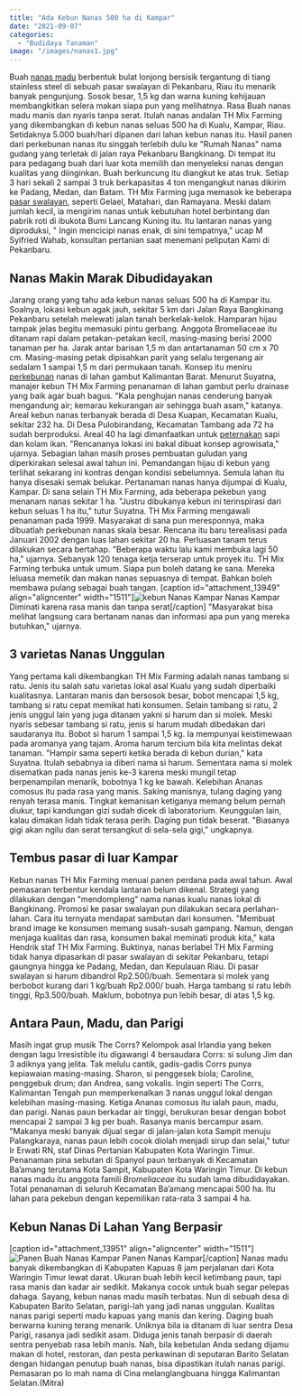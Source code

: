 ```yaml
---
title: "Ada Kebun Nanas 500 ha di Kampar"
date: "2021-09-07"
categories: 
  - "Budidaya Tanaman"
image: "/images/nanas1.jpg"
---
```


Buah [nanas madu](http://localhost/mitra/topik/nanas-madu) berbentuk bulat lonjong bersisik tergantung di tiang stainless steel di sebuah pasar swalayan di Pekanbaru, Riau itu menarik banyak pengunjung. Sosok besar, 1,5 kg dan warna kuning kehijauan membangkitkan selera makan siapa pun yang melihatnya. Rasa Buah nanas madu manis dan nyaris tanpa serat. Itulah nanas andalan TH Mix Farming yang dikembangkan di kebun nanas seluas 500 ha di Kualu, Kampar, Riau. Setidaknya 5.000 buah/hari dipanen dari lahan kebun nanas itu. Hasil panen dari perkebunan nanas itu singgah terlebih dulu ke "Rumah Nanas" nama gudang yang terletak di jalan raya Pekanbaru Bangkinang. Di tempat itu para pedagang buah dari luar kota memilih dan menyeleksi nanas dengan kualitas yang diinginkan. Buah berkuncung itu diangkut ke atas truk. Setiap 3 hari sekali 2 sampai 3 truk berkapasitas 4 ton mengangkut nanas dikirim ke Padang, Medan, dan Batam. TH Mix Farming juga memasok ke beberapa [pasar swalayan](http://localhost/mitra/topik/pasar-swalayan), seperti Gelael, Matahari, dan Ramayana. Meski dalam jumlah kecil, ia mengirim nanas untuk kebutuhan hotel berbintang dan pabrik roti di ibukota Bumi Lancang Kuning itu. Itu lantaran nanas yang diproduksi, " Ingin mencicipi nanas enak, di sini tempatnya," ucap M Syifried Wahab, konsultan pertanian saat menemani peliputan Kami di Pekanbaru.

## Nanas Makin Marak Dibudidayakan

Jarang orang yang tahu ada kebun nanas seluas 500 ha di Kampar itu. Soalnya, lokasi kebun agak jauh, sekitar 5 km dari Jalan Raya Bangkinang Pekanbaru setelah melewati jalan tanah berkelak-kelok. Hamparan hijau tampak jelas begitu memasuki pintu gerbang. Anggota Bromeliaceae itu ditanam rapi dalam petakan-petakan kecil, masing-masing berisi 2000 tanaman per ha. Jarak antar barisan 1,5 m dan antartanaman 50 cm x 70 cm. Masing-masing petak dipisahkan parit yang selalu tergenang air sedalam 1 sampai 1,5 m dari permukaan tanah. Konsep itu meniru [perkebunan](http://localhost/mitra/perkebunan "perkebunan") nanas di lahan gambut Kalimantan Barat. Menurut Suyatna, manajer kebun TH Mix Farming penanaman di lahan gambut perlu drainase yang baik agar buah bagus. "Kala penghujan nanas cenderung banyak mengandung air; kemarau kekurangan air sehingga buah asam," katanya. Areal kebun nanas terbanyak berada di Desa Kuapan, Kecamatan Kualu, sekitar 232 ha. Di Desa Pulobirandang, Kecamatan Tambang ada 72 ha sudah berproduksi. Areal 40 ha lagi dimanfaatkan untuk [peternakan](http://localhost/mitra/peternakan "peternakan") sapi dan kolam ikan. "Rencananya lokasi ini bakal dibuat konsep agrowisata," ujarnya. Sebagian lahan masih proses pembuatan guludan yang diperkirakan selesai awal tahun ini. Pemandangan hijau di kebun yang terlihat sekarang ini kontras dengan kondisi sebelumnya. Semula lahan itu hanya disesaki semak belukar. Pertanaman nanas hanya dijumpai di Kualu, Kampar. Di sana selain TH Mix Farming, ada beberapa pekebun yang menanam nanas sekitar 1 ha. "Justru dibukanya kebun ini terinspirasi dari kebun seluas 1 ha itu," tutur Suyatna. TH Mix Farming mengawali penanaman pada 1999. Masyarakat di sana pun meresponnya, maka dibuatlah perkebunan nanas skala besar. Rencana itu baru terealisasi pada Januari 2002 dengan luas lahan sekitar 20 ha. Perluasan tanam terus dilakukan secara bertahap. "Beberapa waktu lalu kami membuka lagi 50 ha," ujarnya. Sebanyak 120 tenaga ketja terserap untuk proyek itu. TH Mix Farming terbuka untuk umum. Siapa pun boleh datang ke sana. Mereka leluasa memetik dan makan nanas sepuasnya di tempat. Bahkan boleh membawa pulang sebagai buah tangan. \[caption id="attachment\_13949" align="aligncenter" width="1511"\]![kebun Nanas Kampar](/images/nanas.jpg) Nanas Kampar Diminati karena rasa manis dan tanpa serat\[/caption\] "Masyarakat bisa melihat langsung cara bertanam nanas dan informasi apa pun yang mereka butuhkan," ujarnya.

## 3 varietas Nanas Unggulan

Yang pertama kali dikembangkan TH Mix Farming adalah nanas tambang si ratu. Jenis itu salah satu varietas lokal asal Kualu yang sudah diperbaiki kualitasnya. Lantaran manis dan bersosok besar, bobot mencapai 1,5 kg, tambang si ratu cepat memikat hati konsumen. Selain tambang si ratu, 2 jenis unggul lain yang juga ditanam yakni si harum dan si molek. Meski nyaris sebesar tambang si ratu, jenis si harum mudah dibedakan dari saudaranya itu. Bobot si harum 1 sampai 1,5 kg. Ia mempunyai keistimewaan pada aromanya yang tajam. Aroma harum tercium bila kita melintas dekat tanaman. "Hampir sama seperti ketika berada di kebun durian," kata Suyatna. Itulah sebabnya ia diberi nama si harum. Sementara nama si molek disematkan pada nanas jenis ke-3 karena meski mungil tetap berpenampilan menarik, bobotnya 1 kg ke bawah. Kelebihan Ananas comosus itu pada rasa yang manis. Saking manisnya, tulang daging yang renyah terasa manis. Tingkat kemanisan ketiganya memang belum pernah diukur, tapi kandungan gizi sudah dicek di laboratorium. Keunggulan lain, kalau dimakan lidah tidak terasa perih. Daging pun tidak beserat. "Biasanya gigi akan ngilu dan serat tersangkut di sela-sela gigi," ungkapnya.

## Tembus pasar di luar Kampar

Kebun nanas TH Mix Farming menuai panen perdana pada awal tahun. Awal pemasaran terbentur kendala lantaran belum dikenal. Strategi yang dilakukan dengan "mendompleng" nama nanas kualu nanas lokal di Bangkinang. Promosi ke pasar swalayan pun dilakukan secara perlahan-lahan. Cara itu ternyata mendapat sambutan dari konsumen. "Membuat brand image ke konsumen memang susah-susah gampang. Namun, dengan menjaga kualitas dan rasa, konsumen bakal meminati produk kita," kata Hendrik staf TH Mix Farming. Buktinya, nanas berlabel TH Mix Farming tidak hanya dipasarkan di pasar swalayan di sekitar Pekanbaru, tetapi gaungnya hingga ke Padang, Medan, dan Kepulauan Riau. Di pasar swalayan si harum dibandrol Rp2.500/buah. Sementara si molek yang berbobot kurang dari 1 kg/buah Rp2.000/ buah. Harga tambang si ratu lebih tinggi, Rp3.500/buah. Maklum, bobotnya pun lebih besar, di atas 1,5 kg.

## Antara Paun, Madu, dan Parigi

Masih ingat grup musik The Corrs? Kelompok asal Irlandia yang beken dengan lagu Irresistible itu digawangi 4 bersaudara Corrs: si sulung Jim dan 3 adiknya yang jelita. Tak melulu cantik, gadis-gadis Corrs punya kepiawaian masing-masing. Sharon, si penggesek biola; Caroline, penggebuk drum; dan Andrea, sang vokalis. Ingin seperti The Corrs, Kalimantan Tengah pun memperkenalkan 3 nanas unggul lokal dengan kelebihan masing-masing. Ketiga Ananas comosus itu ialah paun, madu, dan parigi. Nanas paun berkadar air tinggi, berukuran besar dengan bobot mencapai 2 sampai 3 kg per buah. Rasanya manis bercampur asam. "Makanya meski banyak dijual segar di jalan-jalan kota Sampit menuju Palangkaraya, nanas paun lebih cocok diolah menjadi sirup dan selai," tutur Ir Erwati RN, staf Dinas Pertanian Kabupaten Kota Waringin Timur. Penanaman pina sebutan di Spanyol paun terbanyak di Kecamatan Ba’amang terutama Kota Sampit, Kabupaten Kota Waringin Timur. Di kebun nanas madu itu anggota famili _Bromeliaceae_ itu sudah lama dibudidayakan. Total penanaman di seluruh Kecamatan Ba’amang mencapai 500 ha. Itu lahan para pekebun dengan kepemilikan rata-rata 3 sampai 4 ha.

## Kebun Nanas Di Lahan Yang Berpasir

\[caption id="attachment\_13951" align="aligncenter" width="1511"\]![Panen Buah Nanas Kampar](/images/nanasd.jpg) Panen Nanas Kampar\[/caption\] Nanas madu banyak dikembangkan di Kabupaten Kapuas 8 jam perjalanan dari Kota Waringin Timur lewat darat. Ukuran buah lebih kecil ketimbang paun, tapi rasa manis dan kadar air sedikit. Makanya cocok untuk buah segar pelepas dahaga. Sayang, kebun nanas madu masih terbatas. Nun di sebuah desa di Kabupaten Barito Selatan, parigi-lah yang jadi nanas unggulan. Kualitas nanas parigi seperti madu kapuas yang manis dan kering. Daging buah berwarna kuning terang menarik. Uniknya bila ia ditanam di luar sentra Desa Parigi, rasanya jadi sedikit asam. Diduga jenis tanah berpasir di daerah sentra penyebab rasa lebih manis. Nah, bila kebetulan Anda sedang dijamu makan di hotel, restoran, dan pesta perkawinan di seputaran Barito Selatan dengan hidangan penutup buah nanas, bisa dipastikan itulah nanas parigi. Pemasaran po lo mah nama di Cina melanglangbuana hingga Kalimantan Selatan.(Mitra)
